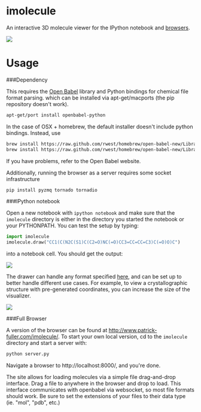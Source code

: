 imolecule
=========

An interactive 3D molecule viewer for the IPython notebook and
[browsers](http://www.patrick-fuller.com/imolecule/).

![](http://www.patrick-fuller.com/wp-content/uploads/2013/04/collagen_imolecule.png)

Usage
=====

###Dependency

This requires the [Open Babel](http://openbabel.org/wiki/Main_Page) library
and Python bindings for chemical file format parsing. which can be installed
via apt-get/macports (the pip repository doesn't work).

```bash
apt-get/port install openbabel-python
```

In the case of OSX + homebrew, the default installer doesn't include python
bindings. Instead, use

```bash
brew install https://raw.github.com/rwest/homebrew/open-babel-new/Library/Formula/eigen2.rb
brew install https://raw.github.com/rwest/homebrew/open-babel-new/Library/Formula/open-babel.rb
```

If you have problems, refer to the Open Babel website.

Additionally, running the browser as a server requires some socket infrastructure

```bash
pip install pyzmq tornado tornadio
```

###IPython notebook

Open a new notebook with `ipython notebook` and make sure that the `imolecule`
directory is either in the directory you started the notebook or your
PYTHONPATH. You can test the setup by typing:

```python
import imolecule
imolecule.draw("CC1(C(N2C(S1)C(C2=O)NC(=O)CC3=CC=CC=C3)C(=O)O)C")
```

into a notebook cell. You should get the output:

![](http://www.patrick-fuller.com/wp-content/uploads/2013/04/imolecule_penicillin.png)

The drawer can handle any format specified [here](http://openbabel.org/docs/2.3.1/FileFormats/Overview.html),
and can be set up to better handle different use cases. For example, to view a
crystallographic structure with pre-generated coordinates, you can increase the size of the visualizer.

![](http://www.patrick-fuller.com/wp-content/uploads/2013/04/imolecule_nu100.png)

###Full Browser

A version of the browser can be found at http://www.patrick-fuller.com/imolecule/.
To start your own local version, cd to the `imolecule` directory and start a
server with:

```bash
python server.py
```

Navigate a browser to http://localhost:8000/, and you're done.

The site allows for loading molecules via a simple file drag-and-drop interface.
Drag a file to anywhere in the browser and drop to load. This interface
communicates with openbabel via websocket, so most file formats should work. Be
sure to set the extensions of your files to their data type (ie. "mol", "pdb",
etc.)
